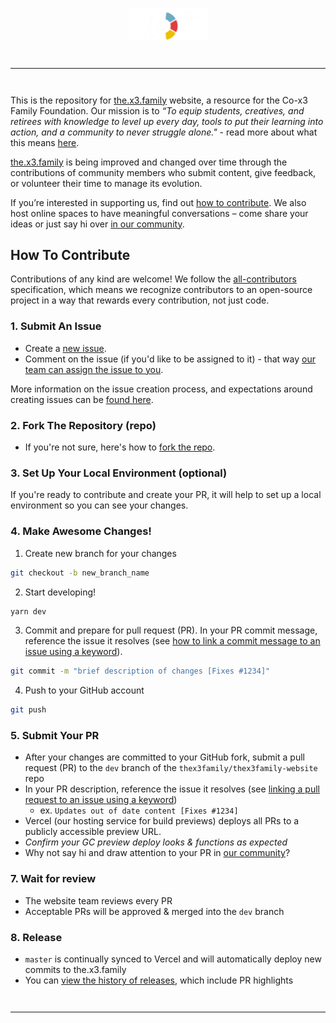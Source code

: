 <div align="center" style="margin-top: 1em; margin-bottom: 3em;">
  <a href="https://the.x3.family"><img alt="thex3family logo" src="./public/assets/main-logo(white).png" alt="the.x3.family" width="125"></a>
</div>


<hr style="margin-top: 3em; margin-bottom: 3em;">

This is the repository for [the.x3.family](https://the.x3.family) website, a resource for the Co-x3 Family Foundation. Our mission is to _“To equip students, creatives, and retirees with knowledge to level up every day, tools to put their learning into action, and a community to never struggle alone."_ - read more about what this means [here](https://the.x3.family/contribute/about-us).

[the.x3.family](https://the.x3.family) is being improved and changed over time through the contributions of community members who submit content, give feedback, or volunteer their time to manage its evolution. 

If you’re interested in supporting us, find out [how to contribute](https://the.x3.family/contribute/). We also host online spaces to have meaningful conversations – come share your ideas or just say hi over [in our community](https://our.x3.family/).


## How To Contribute

Contributions of any kind are welcome! We follow the [all-contributors](https://allcontributors.org/docs/en/overview) specification, which means we recognize contributors to an open-source project in a way that rewards every contribution, not just code.

### 1. Submit An Issue

- Create a [new issue](https://github.com/thex3family/thex3family-website/issues/new/choose).
- Comment on the issue (if you'd like to be assigned to it) - that way [our team can assign the issue to you](https://github.blog/2019-06-25-assign-issues-to-issue-commenters/).

More information on the issue creation process, and expectations around creating issues can be [found here](docs/github-issue-triage-process.md).

### 2. Fork The Repository (repo)

- If you're not sure, here's how to [fork the repo](https://help.github.com/en/articles/fork-a-repo).

### 3. Set Up Your Local Environment (optional)

If you're ready to contribute and create your PR, it will help to set up a local environment so you can see your changes.

### 4. Make Awesome Changes!

1. Create new branch for your changes

```sh
git checkout -b new_branch_name
```

2. Start developing!

```sh
yarn dev
```

3. Commit and prepare for pull request (PR). In your PR commit message, reference the issue it resolves (see [how to link a commit message to an issue using a keyword](https://docs.github.com/en/free-pro-team@latest/github/managing-your-work-on-github/linking-a-pull-request-to-an-issue#linking-a-pull-request-to-an-issue-using-a-keyword)).

```sh
git commit -m "brief description of changes [Fixes #1234]"
```

4. Push to your GitHub account

```sh
git push
```

### 5. Submit Your PR

- After your changes are committed to your GitHub fork, submit a pull request (PR) to the `dev` branch of the `thex3family/thex3family-website` repo
- In your PR description, reference the issue it resolves (see [linking a pull request to an issue using a keyword](https://docs.github.com/en/free-pro-team@latest/github/managing-your-work-on-github/linking-a-pull-request-to-an-issue#linking-a-pull-request-to-an-issue-using-a-keyword))
  - ex. `Updates out of date content [Fixes #1234]`
- Vercel (our hosting service for build previews) deploys all PRs to a publicly accessible preview URL.
- _Confirm your GC preview deploy looks & functions as expected_
- Why not say hi and draw attention to your PR in [our community](https://our.x3.family/)?

### 7. Wait for review

- The website team reviews every PR
- Acceptable PRs will be approved & merged into the `dev` branch

### 8. Release

- `master` is continually synced to Vercel and will automatically deploy new commits to the.x3.family
- You can [view the history of releases](https://github.com/thex3family/thex3family-website/releases), which include PR highlights

<hr style="margin-top: 3em; margin-bottom: 3em;">